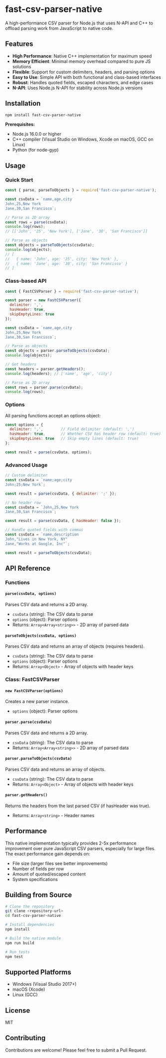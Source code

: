 # fast-csv-parser-native

A high-performance CSV parser for Node.js that uses N-API and C++ to offload parsing work from JavaScript to native code.

## Features

- **High Performance**: Native C++ implementation for maximum speed
- **Memory Efficient**: Minimal memory overhead compared to pure JS solutions
- **Flexible**: Support for custom delimiters, headers, and parsing options
- **Easy to Use**: Simple API with both functional and class-based interfaces
- **Robust**: Handles quoted fields, escaped characters, and edge cases
- **N-API**: Uses Node.js N-API for stability across Node.js versions

## Installation

```bash
npm install fast-csv-parser-native
```

**Prerequisites:**
- Node.js 16.0.0 or higher
- C++ compiler (Visual Studio on Windows, Xcode on macOS, GCC on Linux)
- Python (for node-gyp)

## Usage

### Quick Start

```javascript
const { parse, parseToObjects } = require('fast-csv-parser-native');

const csvData = `name,age,city
John,25,New York
Jane,30,San Francisco`;

// Parse as 2D array
const rows = parse(csvData);
console.log(rows);
// [['John', '25', 'New York'], ['Jane', '30', 'San Francisco']]

// Parse as objects
const objects = parseToObjects(csvData);
console.log(objects);
// [
//   { name: 'John', age: '25', city: 'New York' },
//   { name: 'Jane', age: '30', city: 'San Francisco' }
// ]
```

### Class-based API

```javascript
const { FastCSVParser } = require('fast-csv-parser-native');

const parser = new FastCSVParser({
  delimiter: ',',
  hasHeader: true,
  skipEmptyLines: true
});

const csvData = `name,age,city
John,25,New York
Jane,30,San Francisco`;

// Parse as objects
const objects = parser.parseToObjects(csvData);
console.log(objects);

// Get headers
const headers = parser.getHeaders();
console.log(headers); // ['name', 'age', 'city']

// Parse as 2D array
const rows = parser.parse(csvData);
console.log(rows);
```

### Options

All parsing functions accept an options object:

```javascript
const options = {
  delimiter: ',',        // Field delimiter (default: ',')
  hasHeader: true,       // Whether CSV has header row (default: true)
  skipEmptyLines: true   // Skip empty lines (default: true)
};

const result = parse(csvData, options);
```

### Advanced Usage

```javascript
// Custom delimiter
const csvData = `name;age;city
John;25;New York`;

const result = parse(csvData, { delimiter: ';' });

// No header row
const csvData = `John,25,New York
Jane,30,San Francisco`;

const result = parse(csvData, { hasHeader: false });

// Handle quoted fields with commas
const csvData = `name,description
John,"Lives in New York, NY"
Jane,"Works at Google, Inc"`;

const result = parseToObjects(csvData);
```

## API Reference

### Functions

#### `parse(csvData, options)`

Parses CSV data and returns a 2D array.

- `csvData` (string): The CSV data to parse
- `options` (object): Parser options
- Returns: `Array<Array<string>>` - 2D array of parsed data

#### `parseToObjects(csvData, options)`

Parses CSV data and returns an array of objects (requires headers).

- `csvData` (string): The CSV data to parse
- `options` (object): Parser options
- Returns: `Array<Object>` - Array of objects with header keys

### Class: FastCSVParser

#### `new FastCSVParser(options)`

Creates a new parser instance.

- `options` (object): Parser options

#### `parser.parse(csvData)`

Parses CSV data and returns a 2D array.

- `csvData` (string): The CSV data to parse
- Returns: `Array<Array<string>>` - 2D array of parsed data

#### `parser.parseToObjects(csvData)`

Parses CSV data and returns an array of objects.

- `csvData` (string): The CSV data to parse
- Returns: `Array<Object>` - Array of objects with header keys

#### `parser.getHeaders()`

Returns the headers from the last parsed CSV (if hasHeader was true).

- Returns: `Array<string>` - Header names

## Performance

This native implementation typically provides 2-5x performance improvement over pure JavaScript CSV parsers, especially for large files. The exact performance gain depends on:

- File size (larger files see better improvements)
- Number of fields per row
- Amount of quoted/escaped content
- System specifications

## Building from Source

```bash
# Clone the repository
git clone <repository-url>
cd fast-csv-parser-native

# Install dependencies
npm install

# Build the native module
npm run build

# Run tests
npm test
```

## Supported Platforms

- Windows (Visual Studio 2017+)
- macOS (Xcode)
- Linux (GCC)

## License

MIT

## Contributing

Contributions are welcome! Please feel free to submit a Pull Request.